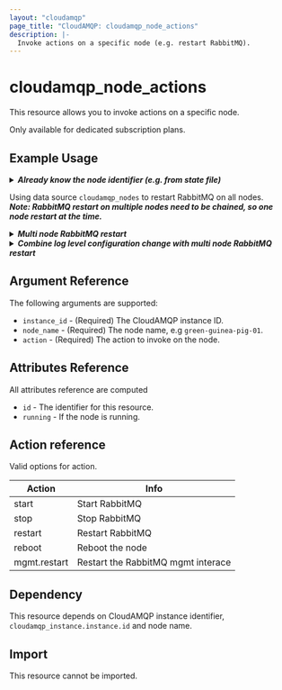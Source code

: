 ```yaml
---
layout: "cloudamqp"
page_title: "CloudAMQP: cloudamqp_node_actions"
description: |-
  Invoke actions on a specific node (e.g. restart RabbitMQ).
---
```


# cloudamqp_node_actions

This resource allows you to invoke actions on a specific node.

Only available for dedicated subscription plans.

## Example Usage

<details>
  <summary>
    <b>
      <i>Already know the node identifier (e.g. from state file)</i>
    </b>
  </summary>

```hcl
# New recipient to receieve notifications
resource "cloudamqp_node_actions" "node_action" {
  instance_id = cloudamqp_instance.instance.id
  node_name = "<node name>"
  action = "restart"
}
```
</details>

Using data source `cloudamqp_nodes` to restart RabbitMQ on all nodes.</br>
***Note: RabbitMQ restart on multiple nodes need to be chained, so one node restart at the time.***

<details>
  <summary>
    <b>
      <i>Multi node RabbitMQ restart</i>
    </b>
  </summary>

```hcl
data "cloudamqp_nodes" "list_nodes" {
  instance_id = cloudamqp_instance.instance.id
}

resource "cloudamqp_node_actions" "restart_01" {
  instance_id = cloudamqp_instance.instance.id
  action = "restart"
  node_name = data.cloudamqp_nodes.list_nodes.nodes[0].name
}

resource "cloudamqp_node_actions" "restart_02" {
  instance_id = cloudamqp_instance.instance.id
  action = "restart"
  node_name = data.cloudamqp_nodes.list_nodes.nodes[1].name
  depends_on = [
    cloudamqp_node_actions.restart_01,
  ]
}

resource "cloudamqp_node_actions" "restart_03" {
  instance_id = cloudamqp_instance.instance.id
  action = "restart"
  node_name = data.cloudamqp_nodes.list_nodes.nodes[2].name
  depends_on = [
    cloudamqp_node_actions.restart_01,
    cloudamqp_node_actions.restart_02,
  ]
}

```
</details>

<details>
  <summary>
    <b>
      <i>Combine log level configuration change with multi node RabbitMQ restart</i>
    </b>
  </summary>

```hcl
data "cloudamqp_nodes" "list_nodes" {
  instance_id = cloudamqp_instance.instance.id
}

resource "cloudamqp_rabbitmq_configuration" "rabbitmq_config" {
  instance_id = cloudamqp_instance.instance.id
  log_exchange_level = "info"
}

resource "cloudamqp_node_actions" "restart_01" {
  instance_id = cloudamqp_instance.instance.id
  action = "restart"
  node_name = data.cloudamqp_nodes.list_nodes.nodes[0].name
  depends_on = [
    cloudamqp_rabbitmq_configuration.rabbitmq_config,
  ]
}

resource "cloudamqp_node_actions" "restart_02" {
  instance_id = cloudamqp_instance.instance.id
  action = "restart"
  node_name = data.cloudamqp_nodes.list_nodes.nodes[1].name
  depends_on = [
    cloudamqp_rabbitmq_configuration.rabbitmq_config,
    cloudamqp_node_actions.restart_01,
  ]
}

resource "cloudamqp_node_actions" "restart_03" {
  instance_id = cloudamqp_instance.instance.id
  action = "restart"
  node_name = data.cloudamqp_nodes.list_nodes.nodes[2].name
  depends_on = [
    cloudamqp_rabbitmq_configuration.rabbitmq_config,
    cloudamqp_node_actions.restart_01,
    cloudamqp_node_actions.restart_02,
  ]
}

```
</details>

## Argument Reference

The following arguments are supported:

* `instance_id`   - (Required) The CloudAMQP instance ID.
* `node_name`     - (Required) The node name, e.g `green-guinea-pig-01`.
* `action`        - (Required) The action to invoke on the node.

## Attributes Reference

All attributes reference are computed

* `id`      - The identifier for this resource.
* `running` - If the node is running.

## Action reference

Valid options for action.

| Action       | Info                               |
|--------------|------------------------------------|
| start        | Start RabbitMQ                     |
| stop         | Stop RabbitMQ                      |
| restart      | Restart RabbitMQ                   |
| reboot       | Reboot the node                    |
| mgmt.restart | Restart the RabbitMQ mgmt interace |

## Dependency

This resource depends on CloudAMQP instance identifier, `cloudamqp_instance.instance.id` and node name.

## Import

This resource cannot be imported.
